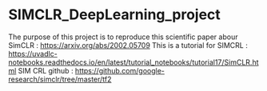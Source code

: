 # SIMCLR_DeepLearning_project
The purpose of this project is to reproduce this scientific paper abour SimCLR : https://arxiv.org/abs/2002.05709
This is a tutorial for SIMCRL : https://uvadlc-notebooks.readthedocs.io/en/latest/tutorial_notebooks/tutorial17/SimCLR.html
SIM CRL github : https://github.com/google-research/simclr/tree/master/tf2
